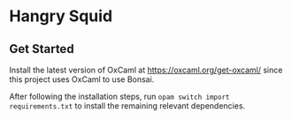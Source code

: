 # Hangry Squid

## Get Started

Install the latest version of OxCaml at https://oxcaml.org/get-oxcaml/ since this project uses OxCaml to use Bonsai.

After following the installation steps, run `opam switch import requirements.txt` to install the remaining relevant dependencies.


